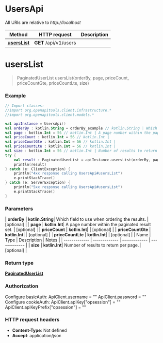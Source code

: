 # UsersApi

All URIs are relative to *http://localhost*

| Method | HTTP request | Description |
| ------------- | ------------- | ------------- |
| [**usersList**](UsersApi.md#usersList) | **GET** /api/v1/users |  |


<a id="usersList"></a>
# **usersList**
> PaginatedUserList usersList(orderBy, page, priceCount, priceCountGte, priceCountLte, size)



### Example
```kotlin
// Import classes:
//import org.openapitools.client.infrastructure.*
//import org.openapitools.client.models.*

val apiInstance = UsersApi()
val orderBy : kotlin.String = orderBy_example // kotlin.String | Which field to use when ordering the results.
val page : kotlin.Int = 56 // kotlin.Int | A page number within the paginated result set.
val priceCount : kotlin.Int = 56 // kotlin.Int | 
val priceCountGte : kotlin.Int = 56 // kotlin.Int | 
val priceCountLte : kotlin.Int = 56 // kotlin.Int | 
val size : kotlin.Int = 56 // kotlin.Int | Number of results to return per page.
try {
    val result : PaginatedUserList = apiInstance.usersList(orderBy, page, priceCount, priceCountGte, priceCountLte, size)
    println(result)
} catch (e: ClientException) {
    println("4xx response calling UsersApi#usersList")
    e.printStackTrace()
} catch (e: ServerException) {
    println("5xx response calling UsersApi#usersList")
    e.printStackTrace()
}
```

### Parameters
| **orderBy** | **kotlin.String**| Which field to use when ordering the results. | [optional] |
| **page** | **kotlin.Int**| A page number within the paginated result set. | [optional] |
| **priceCount** | **kotlin.Int**|  | [optional] |
| **priceCountGte** | **kotlin.Int**|  | [optional] |
| **priceCountLte** | **kotlin.Int**|  | [optional] |
| Name | Type | Description  | Notes |
| ------------- | ------------- | ------------- | ------------- |
| **size** | **kotlin.Int**| Number of results to return per page. | [optional] |

### Return type

[**PaginatedUserList**](PaginatedUserList.md)

### Authorization


Configure basicAuth:
    ApiClient.username = ""
    ApiClient.password = ""
Configure cookieAuth:
    ApiClient.apiKey["opsession"] = ""
    ApiClient.apiKeyPrefix["opsession"] = ""

### HTTP request headers

 - **Content-Type**: Not defined
 - **Accept**: application/json

